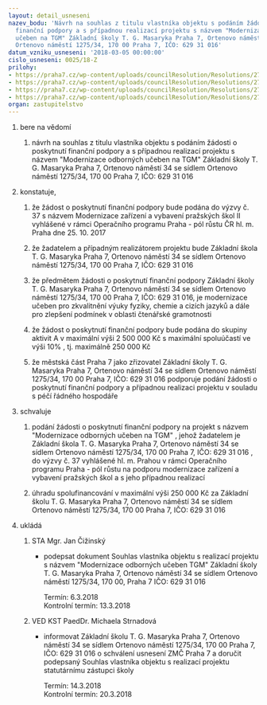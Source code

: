 ```yaml
---
layout: detail_usneseni
nazev_bodu: 'Návrh na souhlas z titulu vlastníka objektu s podáním žádosti o poskytnutí
  finanční podpory a s případnou realizací projektu s názvem "Modernizace odborných
  učeben na TGM" Základní školy T. G. Masaryka Praha 7, Ortenovo náměstí 34 se sídlem
  Ortenovo náměstí 1275/34, 170 00 Praha 7, IČO: 629 31 016'
datum_vzniku_usneseni: '2018-03-05 00:00:00'
cislo_usneseni: 0025/18-Z
prilohy:
- https://praha7.cz/wp-content/uploads/councilResolution/Resolutions/27361/export/Duvodova_zprava~331255.docx
- https://praha7.cz/wp-content/uploads/councilResolution/Resolutions/27361/export/Souhlas_vlastnika_objektu~331254.docx
- https://praha7.cz/wp-content/uploads/councilResolution/Resolutions/27361/export/Usneseni_RMC_20_02_18~331253.pdf
- https://praha7.cz/wp-content/uploads/councilResolution/Resolutions/27361/export/export~332593.pdf
organ: zastupitelstvo
---
```

<ol class="urzList_view" id="urzList">
<li class="urzClass1" id=""><span name="1">bere na vědomí</span> 
<ol class="urzOlClass">
<li class="urzClass2" style="TEXT-ALIGN: left" id=""><span><p>návrh na souhlas z titulu vlastníka objektu s podáním žádosti o poskytnutí finanční podpory a s případnou realizací projektu s názvem&nbsp;"Modernizace odborných učeben na TGM" Základní školy T. G. Masaryka Praha 7, Ortenovo náměstí 34&nbsp;se sídlem Ortenovo náměstí 1275/34, 170 00 Praha 7, IČO: 629 31 016</p></span></li></ol></li>
<li class="urzClass1" id=""><span name="50">konstatuje,</span> 
<ol class="urzOlClass">
<li class="urzClass2" style="TEXT-ALIGN: left" id=""><span><p>že žádost o poskytnutí finanční podpory bude podána do výzvy č. 37 s názvem Modernizace zařízení a vybavení pražských škol II vyhlášené v rámci Operačního programu Praha - pól růstu ČR hl. m. Praha dne 25. 10. 2017<br></p></span></li>
<li class="urzClass2" style="TEXT-ALIGN: left" id=""><span><p>že žadatelem a případným realizátorem projektu bude Základní škola T. G. Masaryka Praha 7, Ortenovo náměstí 34&nbsp;se sídlem Ortenovo náměstí 1275/34, 170 00 Praha 7, IČO: 629 31 016</p></span></li>
<li class="urzClass2" style="TEXT-ALIGN: left" id=""><span><p>že předmětem žádosti o poskytnutí finanční podpory Základní školy T. G. Masaryka Praha 7, Ortenovo náměstí 34&nbsp;se sídlem Ortenovo náměstí 1275/34, 170 00 Praha 7, IČO: 629 31 016, je modernizace učeben pro zkvalitnění výuky fyziky, chemie a cizích jazyků a dále pro zlepšení podmínek v oblasti čtenářské gramotnosti <br></p></span></li>
<li class="urzClass2" style="TEXT-ALIGN: left" id=""><span><p>že žádost o poskytnutí finanční podpory bude podána do skupiny aktivit A v maximální výši 2 500 000 Kč s maximální spoluúčastí ve výši 10% , tj. maximálně 250 000 Kč</p></span></li>
<li class="urzClass2" style="TEXT-ALIGN: left" id=""><span><p>že městská část Praha 7 jako zřizovatel Základní školy T. G. Masaryka Praha 7, Ortenovo náměstí 34 se sídlem Ortenovo náměstí 1275/34, 170 00 Praha 7, IČO: 629 31 016 podporuje podání žádosti o poskytnutí finanční podpory a případnou realizaci projektu v souladu s péčí řádného hospodáře</p></span></li></ol></li>
<li class="urzClass1" id=""><span name="24">schvaluje</span> 
<ol class="urzOlClass">
<li class="urzClass2" style="TEXT-ALIGN: left" id=""><span><p>podání žádosti o poskytnutí finanční podpory na projekt s názvem "Modernizace odborných učeben na TGM" , jehož žadatelem je Základní škola T. G. Masaryka Praha 7, Ortenovo náměstí 34&nbsp;se sídlem Ortenovo náměstí 1275/34, 170 00 Praha 7, IČO: 629 31 016 , do výzvy č. 37 vyhlášené hl. m. Prahou v rámci Operačního programu Praha - pól růstu na podporu modernizace zařízení a vybavení pražských škol a s jeho případnou realizací<br></p></span></li>
<li class="urzClass2" style="TEXT-ALIGN: left" id=""><span><p>úhradu spolufinancování v maximální výši 250 000 Kč za Základní školu T. G. Masaryka Praha 7, Ortenovo náměstí 34&nbsp;se sídlem Ortenovo náměstí 1275/34, 170 00 Praha 7, IČO: 629 31 016</p></span></li></ol></li><li class="urzClass1" id="urzUkoly"><span name="1">ukládá</span><ol class="urzOlClass"><li class="urzClass2"><span><p>STA Mgr. Jan Čižinský</p></span><ul class="urzUlClass"><li class="urzClass3"><span><p>podepsat dokument Souhlas vlastníka objektu s realizací projektu s názvem "Modernizace odborných učeben TGM" Základní školy T. G. Masaryka Praha 7, Ortenovo náměstí 34 se sídlem Ortenovo náměstí 1275/34, 170 00, Praha 7 IČO: 629 31 016</p></span><span class="urzUkolTermin">  Termín:&nbsp;6.3.2018</span><div class="urzUkolTermin">  Kontrolní termín:&nbsp;13.3.2018</div></li></ul></li><li class="urzClass2"><span><p>VED KST PaedDr. Michaela Strnadová</p></span><ul class="urzUlClass"><li class="urzClass3"><span><p>informovat Základní školu T. G. Masaryka Praha 7, Ortenovo náměstí 34 se sídlem Ortenovo náměstí 1275/34, 170 00 Praha 7, IČO: 629 31 016 o schválení usnesení ZMČ Praha 7 a doručit podepsaný Souhlas vlastníka objektu s realizací projektu statutárnímu zástupci školy</p></span><span class="urzUkolTermin">  Termín:&nbsp;14.3.2018</span><div class="urzUkolTermin">  Kontrolní termín:&nbsp;20.3.2018</div></li></ul></li></ol></li>

</ol>